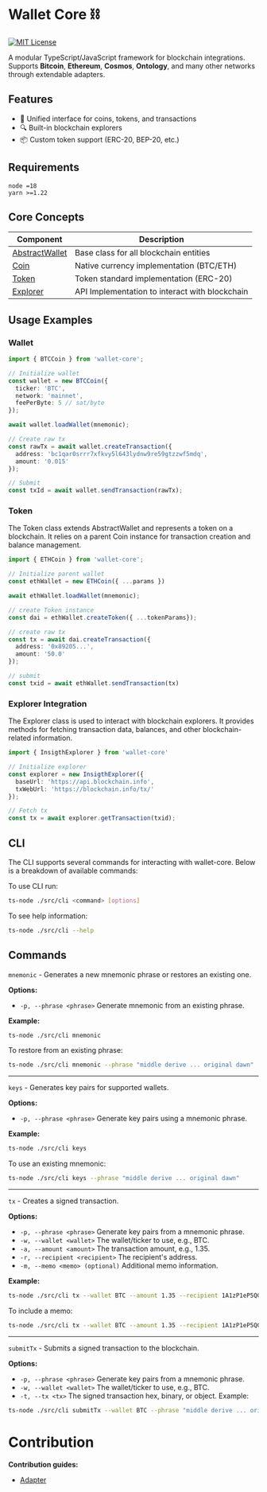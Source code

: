 # Wallet Core ⛓️

[![MIT License](https://img.shields.io/badge/License-MIT-green.svg)](https://opensource.org/licenses/MIT)

A modular TypeScript/JavaScript framework for blockchain integrations. Supports **Bitcoin**, **Ethereum**, **Cosmos**, **Ontology**, and many other networks through extendable adapters.

## Features

- 🧩 Unified interface for coins, tokens, and transactions
- 🔍 Built-in blockchain explorers
- 📦 Custom token support (ERC-20, BEP-20, etc.)


## Requirements

```
node =18
yarn >=1.22
```

## Core Concepts

| Component                                                                                             | Description                                    |
|-------------------------------------------------------------------------------------------------------| ---------------------------------------------- |
| [AbstractWallet](https://github.com/Atomicwallet/wallet-core/blob/main/src/abstract/abstractWallet.ts) | Base class for all blockchain entities         |
| [Coin](https://github.com/Atomicwallet/wallet-core/blob/main/src/abstract/coin.ts)           | Native currency implementation (BTC/ETH)       |
| [Token](https://github.com/Atomicwallet/wallet-core/blob/main/src/abstract/token.ts)         | Token standard implementation (ERC-20)         |
| [Explorer](https://github.com/Atomicwallet/wallet-core/blob/main/src/explorers/explorer.js)  | API Implementation to interact with blockchain |

## Usage Examples

### Wallet

```typescript
import { BTCCoin } from 'wallet-core';

// Initialize wallet
const wallet = new BTCCoin({
  ticker: 'BTC',
  network: 'mainnet',
  feePerByte: 5 // sat/byte
});

await wallet.loadWallet(mnemonic);

// Create raw tx
const rawTx = await wallet.createTransaction({
  address: 'bc1qar0srrr7xfkvy5l643lydnw9re59gtzzwf5mdq',
  amount: '0.015'
});

// Submit
const txId = await wallet.sendTransaction(rawTx);
```

### Token

The Token class extends AbstractWallet and represents a token on a blockchain. It relies on a parent Coin instance for transaction creation and balance management.

```typescript
import { ETHCoin } from 'wallet-core';

// Initialize parent wallet
const ethWallet = new ETHCoin({ ...params })

await ethWallet.loadWallet(mnemonic);

// create Token instance
const dai = ethWallet.createToken({ ...tokenParams});

// create raw tx
const tx = await dai.createTransaction({
  address: '0x89205...',
  amount: '50.0'
});

// submit
const txid = await ethWallet.sendTransaction(tx)
```

### Explorer Integration

The Explorer class is used to interact with blockchain explorers. It provides methods for fetching transaction data, balances, and other blockchain-related information.

```typescript
import { InsigthExplorer } from 'wallet-core'

// Initialize explorer 
const explorer = new InsigthExplorer({
  baseUrl: 'https://api.blockchain.info',
  txWebUrl: 'https://blockchain.info/tx/'
});

// Fetch tx
const tx = await explorer.getTransaction(txid);
```

## CLI

The CLI supports several commands for interacting with wallet-core.
Below is a breakdown of available commands:

To use CLI run:
```bash
ts-node ./src/cli <command> [options]
```

To see help information:

```bash
ts-node ./src/cli --help
```

## Commands

`mnemonic` -
Generates a new mnemonic phrase or restores an existing one.

**Options:**

* `-p, --phrase <phrase>` Generate mnemonic from an existing phrase.

**Example:**
```bash
ts-node ./src/cli mnemonic
```

To restore from an existing phrase:

```bash
ts-node ./src/cli mnemonic --phrase "middle derive ... original dawn"
```
---
`keys` - Generates key pairs for supported wallets.

**Options:**

* `-p, --phrase <phrase>` Generate key pairs using a mnemonic phrase.

**Example:**
```bash
ts-node ./src/cli keys
```

To use an existing mnemonic:
```bash
ts-node ./src/cli keys --phrase "middle derive ... original dawn"
```
---
`tx` - Creates a signed transaction.

**Options:**

* `-p, --phrase <phrase>` Generate key pairs from a mnemonic phrase.
* `-w, --wallet <wallet>` The wallet/ticker to use, e.g., BTC.
* `-a, --amount <amount>` The transaction amount, e.g., 1.35.
* `-r, --recipient <recipient>` The recipient's address.
* `-m, --memo <memo> (optional)` Additional memo information.

**Example:**
```bash
ts-node ./src/cli tx --wallet BTC --amount 1.35 --recipient 1A1zP1eP5QGefi2DMPTfTL5SLmv7DivfNa
```

To include a memo:

```bash
ts-node ./src/cli tx --wallet BTC --amount 1.35 --recipient 1A1zP1eP5QGefi2DMPTfTL5SLmv7DivfNa --memo "Test transaction"
```
---
`submitTx` - Submits a signed transaction to the blockchain.

**Options:**

* `-p, --phrase <phrase>` Generate key pairs from a mnemonic phrase.
* `-w, --wallet <wallet>` The wallet/ticker to use, e.g., BTC.
* `-t, --tx <tx>` The signed transaction hex, binary, or object.
Example:
 
```bash
ts-node ./src/cli submitTx --wallet BTC --phrase "middle derive ... original dawn" --tx "<signed_transaction_hex>"
```

# Contribution

 **Contribution guides:**                                                                                   
* [Adapter](https://github.com/Atomicwallet/wallet-core/blob/main/docs/adapter_contrib.md) 
